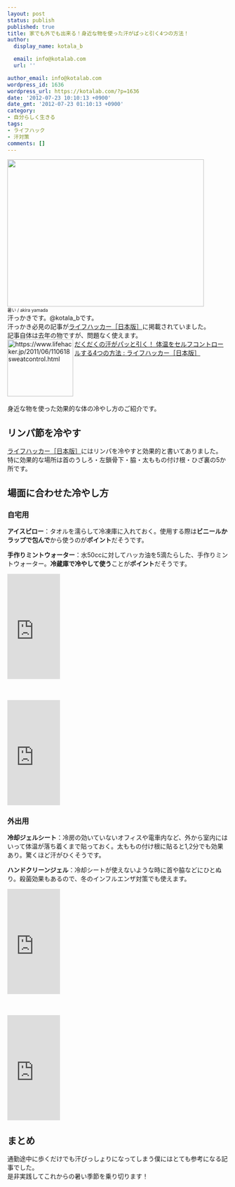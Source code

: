 ```yaml
---
layout: post
status: publish
published: true
title: 家でも外でも出来る！身近な物を使った汗がぱっと引く4つの方法！
author:
  display_name: kotala_b

  email: info@kotalab.com
  url: ''

author_email: info@kotalab.com
wordpress_id: 1636
wordpress_url: https://kotalab.com/?p=1636
date: '2012-07-23 10:10:13 +0900'
date_gmt: '2012-07-23 01:10:13 +0900'
category:
- 自分らしく生きる
tags:
- ライフハック
- 汗対策
comments: []
---
```

<p><a href="https://kotalab.com/wp-content/uploads/cooldown_120723.jpg"><img src="https://kotalab.com/wp-content/uploads/cooldown_120723.jpg" alt="" title="cooldown_120723" width="448" height="336" class="alignnone size-full wp-image-1640" /></a><br />
<span style="font-size:10px;">暑い</a> / akira yamada</span><br />
汗っかきです。@kotala_bです。<br />
汗っかき必見の記事が<a href="https://www.lifehacker.jp/2011/06/110618sweatcontrol.html" target="_blank">ライフハッカー［日本版］</a>に掲載されていました。<br />
記事自体は去年の物ですが、問題なく使えます。<br />
<a href="https://www.lifehacker.jp/2011/06/110618sweatcontrol.html" target="_blank"><img src="https://capture.heartrails.com/150x130?https://www.lifehacker.jp/2011/06/110618sweatcontrol.html" alt="https://www.lifehacker.jp/2011/06/110618sweatcontrol.html" width="150" height="130" align="left" /></a><a href="https://www.lifehacker.jp/2011/06/110618sweatcontrol.html" target="_blank">だくだくの汗がパッと引く！ 体温をセルフコントロールする4つの方法 : ライフハッカー［日本版］</a><br style="clear:both;" /><br />
身近な物を使った効果的な体の冷やし方のご紹介です。<br />
<!--more--></p>
<h2>リンパ節を冷やす</h2>
<p><a href="https://www.lifehacker.jp/2011/06/110618sweatcontrol.html" target="_blank">ライフハッカー［日本版］</a>にはリンパを冷やすと効果的と書いてありました。<br />
特に効果的な場所は首のうしろ・左鎖骨下・脇・太ももの付け根・ひざ裏の5か所です。</p>
<h2>場面に合わせた冷やし方</h2>
<h3>自宅用</h3>
<p><strong>アイスピロー</strong>：タオルを濡らして冷凍庫に入れておく。使用する際は<strong>ビニールかラップで包んで</strong>から使うのが<strong>ポイント</strong>だそうです。</p>
<p><strong>手作りミントウォーター</strong>：水50ccに対してハッカ油を5滴たらした、手作りミントウォーター。<strong>冷蔵庫で冷やして使う</strong>ことが<strong>ポイント</strong>だそうです。</p>
<p><iframe src="https://ws-fe.assoc-amazon.com/widgets/cm?t=same-22&o=9&p=8&l=as1&asins=B002IPGWHU&ref=tf_til&fc1=000000&IS2=1&lt1=_blank&m=amazon&lc1=A3A30E&bc1=FFFFFF&bg1=FFFFFF&f=ifr" style="width:120px;height:240px;" scrolling="no" marginwidth="0" marginheight="0" frameborder="0"></iframe></p>
<p>　　</p>
<p><iframe src="https://ws-fe.assoc-amazon.com/widgets/cm?t=same-22&o=9&p=8&l=as1&asins=B000FQRE0S&ref=tf_til&fc1=000000&IS2=1&lt1=_blank&m=amazon&lc1=A3A30E&bc1=FFFFFF&bg1=FFFFFF&f=ifr" style="width:120px;height:240px;" scrolling="no" marginwidth="0" marginheight="0" frameborder="0"></iframe></p>
<h3>外出用</h3>
<p><strong>冷却ジェルシート</strong>：冷房の効いていないオフィスや電車内など、外から室内にはいって体温が落ち着くまで貼っておく。太ももの付け根に貼ると1,2分でも効果あり。驚くほど汗がひくそうです。</p>
<p><strong>ハンドクリーンジェル</strong>：冷却シートが使えないような時に首や脇などにひとぬり。殺菌効果もあるので、冬のインフルエンザ対策でも使えます。</p>
<p><iframe src="https://ws-fe.assoc-amazon.com/widgets/cm?t=same-22&o=9&p=8&l=as1&asins=B0012R7YI6&ref=tf_til&fc1=000000&IS2=1&lt1=_blank&m=amazon&lc1=A3A30E&bc1=FFFFFF&bg1=FFFFFF&f=ifr" style="width:120px;height:240px;" scrolling="no" marginwidth="0" marginheight="0" frameborder="0"></iframe></p>
<p>　　</p>
<p><iframe src="https://ws-fe.assoc-amazon.com/widgets/cm?t=same-22&o=9&p=8&l=as1&asins=B0058QLDWU&ref=tf_til&fc1=000000&IS2=1&lt1=_blank&m=amazon&lc1=A3A30E&bc1=FFFFFF&bg1=FFFFFF&f=ifr" style="width:120px;height:240px;" scrolling="no" marginwidth="0" marginheight="0" frameborder="0"></iframe></p>
<h2>まとめ</h2>
<p>通勤途中に歩くだけでも汗びっしょりになってしまう僕にはとても参考になる記事でした。<br />
是非実践してこれからの暑い季節を乗り切ります！</p>
